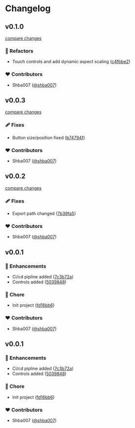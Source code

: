 # Changelog


## v0.1.0

[compare changes](https://github.com/shba007/game-of-life/compare/v0.0.3...v0.1.0)

### 💅 Refactors

- Touch controls and add dynamic aspect scaling ([c4fbbe2](https://github.com/shba007/game-of-life/commit/c4fbbe2))

### ❤️ Contributors

- Shba007 ([@shba007](https://github.com/shba007))

## v0.0.3

[compare changes](https://github.com/shba007/game-of-life/compare/v0.0.2...v0.0.3)

### 🩹 Fixes

- Button size/position fixed ([b74794f](https://github.com/shba007/game-of-life/commit/b74794f))

### ❤️ Contributors

- Shba007 ([@shba007](https://github.com/shba007))

## v0.0.2

[compare changes](https://github.com/shba007/game-of-life/compare/v0.0.1...v0.0.2)

### 🩹 Fixes

- Export path changed ([7b39fa5](https://github.com/shba007/game-of-life/commit/7b39fa5))

### ❤️ Contributors

- Shba007 ([@shba007](https://github.com/shba007))

## v0.0.1


### 🚀 Enhancements

- Ci/cd pipline added ([7c3b72a](https://github.com/shba007/game-of-life/commit/7c3b72a))
- Controls added ([5039848](https://github.com/shba007/game-of-life/commit/5039848))

### 🏡 Chore

- Init project ([fd16bb6](https://github.com/shba007/game-of-life/commit/fd16bb6))

### ❤️ Contributors

- Shba007 ([@shba007](https://github.com/shba007))

## v0.0.1


### 🚀 Enhancements

- Ci/cd pipline added ([7c3b72a](https://github.com/shba007/game-of-life/commit/7c3b72a))
- Controls added ([5039848](https://github.com/shba007/game-of-life/commit/5039848))

### 🏡 Chore

- Init project ([fd16bb6](https://github.com/shba007/game-of-life/commit/fd16bb6))

### ❤️ Contributors

- Shba007 ([@shba007](https://github.com/shba007))

